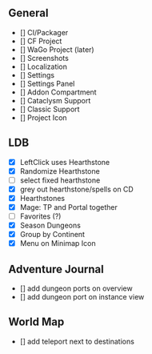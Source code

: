## General
 - [] CI/Packager
 - [] CF Project
 - [] WaGo Project (later)
 - [] Screenshots
 - [] Localization
 - [] Settings
 - [] Settings Panel
 - [] Addon Compartment
 - [] Cataclysm Support
 - [] Classic Support
 - [] Project Icon

## LDB
 - [x] LeftClick uses Hearthstone
 - [x] Randomize Hearthstone
 - [ ] select fixed hearthstone
 - [x] grey out hearthstone/spells on CD
 - [x] Hearthstones
 - [x] Mage: TP and Portal together
 - [ ] Favorites (?)
 - [x] Season Dungeons
 - [x] Group by Continent
 - [x] Menu on Minimap Icon

## Adventure Journal
 - [] add dungeon ports on overview
 - [] add dungeon port on instance view

## World Map
 - [] add teleport next to destinations